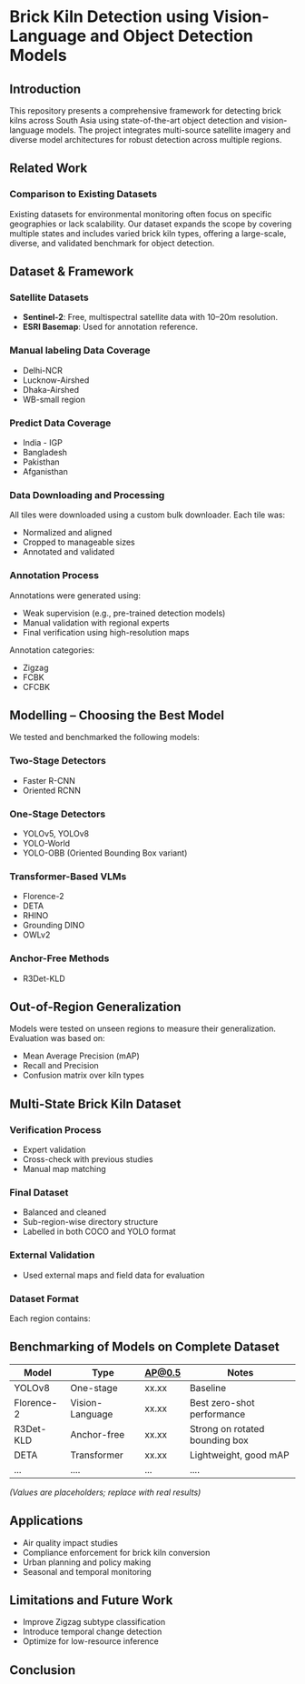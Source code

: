 # Brick Kiln Detection using Vision-Language and Object Detection Models

## Introduction

This repository presents a comprehensive framework for detecting brick kilns across South Asia using state-of-the-art object detection and vision-language models. The project integrates multi-source satellite imagery and diverse model architectures for robust detection across multiple regions.

## Related Work

### Comparison to Existing Datasets

Existing datasets for environmental monitoring often focus on specific geographies or lack scalability. Our dataset expands the scope by covering multiple states and includes varied brick kiln types, offering a large-scale, diverse, and validated benchmark for object detection.

## Dataset & Framework

### Satellite Datasets
- **Sentinel-2**: Free, multispectral satellite data with 10–20m resolution.
- **ESRI Basemap**: Used for annotation reference.

### Manual labeling Data Coverage
- Delhi-NCR
- Lucknow-Airshed
- Dhaka-Airshed
- WB-small region

### Predict Data Coverage

- India - IGP
- Bangladesh
- Pakisthan
- Afganisthan

### Data Downloading and Processing
All tiles were downloaded using a custom bulk downloader. Each tile was:
- Normalized and aligned
- Cropped to manageable sizes
- Annotated and validated

### Annotation Process
Annotations were generated using:
- Weak supervision (e.g., pre-trained detection models)
- Manual validation with regional experts
- Final verification using high-resolution maps

Annotation categories:
- Zigzag
- FCBK 
- CFCBK 

## Modelling – Choosing the Best Model

We tested and benchmarked the following models:

### Two-Stage Detectors
- Faster R-CNN
- Oriented RCNN

### One-Stage Detectors
- YOLOv5, YOLOv8
- YOLO-World
- YOLO-OBB (Oriented Bounding Box variant)

### Transformer-Based VLMs
- Florence-2
- DETA
- RHINO
- Grounding DINO
- OWLv2

### Anchor-Free Methods
- R3Det-KLD

## Out-of-Region Generalization

Models were tested on unseen regions to measure their generalization. Evaluation was based on:
- Mean Average Precision (mAP)
- Recall and Precision
- Confusion matrix over kiln types

## Multi-State Brick Kiln Dataset

### Verification Process
- Expert validation
- Cross-check with previous studies
- Manual map matching

### Final Dataset
- Balanced and cleaned
- Sub-region-wise directory structure
- Labelled in both COCO and YOLO format

### External Validation
- Used external maps and field data for evaluation

### Dataset Format
Each region contains:


## Benchmarking of Models on Complete Dataset

| Model         | Type            | AP@0.5 | Notes                           |
|---------------|------------------|--------|--------------------------------|
| YOLOv8        | One-stage        | xx.xx  | Baseline                       |
| Florence-2    | Vision-Language  | xx.xx  | Best zero-shot performance     |
| R3Det-KLD     | Anchor-free      | xx.xx  | Strong on rotated bounding box |
| DETA          | Transformer      | xx.xx  | Lightweight, good mAP          |
| ...           | ....             | ...    | ....                           |

*(Values are placeholders; replace with real results)*

## Applications

- Air quality impact studies
- Compliance enforcement for brick kiln conversion
- Urban planning and policy making
- Seasonal and temporal monitoring

## Limitations and Future Work

- Improve Zigzag subtype classification
- Introduce temporal change detection
- Optimize for low-resource inference

## Conclusion

